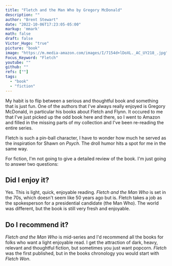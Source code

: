 ```yaml
---
title: "Fletch and the Man Who by Gregory McDonald"
description: ""
author: "Brent Stewart"
date: "2022-10-06T17:23:05-05:00"
markup: 'mmark'
math: false
draft: false
Victor_Hugo: "true"
picture: "book"
image: "https://m.media-amazon.com/images/I/7154d+lDoXL._AC_UY218_.jpg"
Focus_Keyword: "Fletch"
youtube: ""
github: ""
refs: [""]
tags:
  - "book"
  - "fiction"
---
```

My habit is to flip between a serious and thoughtful book and something that is just fun.  One of the authors that I've always really enjoyed is Gregory McDonald, in particular his books about Fletch and Flynn.  It occured to me that I've just picked up the odd book here and there, so I went to Amazon and filled in the missing parts of my collection and I've been re-reading the entire series.

Fletch is such a pin-ball character, I have to wonder how much he served as the inspiration for Shawn on _Psych_.  The droll humor hits a spot for me in the same way.

For fiction, I'm not going to give a detailed review of the book.  I'm just going to answer two questions:

## Did I enjoy it?
Yes.  This is light, quick, enjoyable reading.  _Fletch and the Man Who_ is set in the 70s, which doesn't seem like 50 years ago but is.  Fletch takes a job as the spokesperson for a presidential candidate (the Man Who).  The world was different, but the book is still very fresh and enjoyable.


## Do I recommend it?

_Fletch and the Man Who_ is mid-series and I'd recommend all the books for folks who want a light enjoyable read.  I get the attraction of dark, heavy, relevant and thoughtful fiction, but sometimes you just want popcorn.  _Fletch_ was the first published, but in the books chronology you would start with _Fletch Won_.


